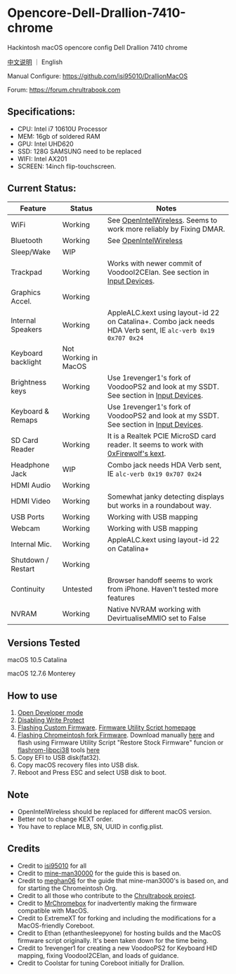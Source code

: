 # Opencore-Dell-Drallion-7410-chrome
Hackintosh macOS opencore config Dell Drallion 7410 chrome

[中文说明](https://github.com/jarryson/Opencore-Dell-Drallion-7410-chrome/blob/main/README_zh.md) ｜ English

Manual Configure: https://github.com/isi95010/DrallionMacOS

Forum: https://forum.chrultrabook.com

## Specifications:

- CPU: Intel i7 10610U Processor
- MEM: 16gb of soldered RAM
- GPU: Intel UHD620
- SSD: 128G SAMSUNG need to be replaced
- WIFI: Intel AX201
- SCREEN: 14inch flip-touchscreen. 

## Current Status:

| **Feature**        | **Status**           | **Notes**                                                                                     |
|--------------------|----------------------|-----------------------------------------------------------------------------------------------|
| WiFi               | Working              | See [OpenIntelWireless](https://openintelwireless.github.io). Seems to work more reliably by Fixing DMAR.                            |
| Bluetooth          | Working              | See [OpenIntelWireless](https://openintelwireless.github.io)                                                                         |
| Sleep/Wake         | WIP              |                    |
| Trackpad           | Working              | Works with newer commit of VoodooI2CElan. See section in [Input Devices](#input-devices).                       | 
| Graphics Accel.    | Working              |                                                                                               |
| Internal Speakers  | Working              | AppleALC.kext using layout-id 22 on Catalina+. Combo jack needs HDA Verb sent, IE `alc-verb 0x19 0x707 0x24`                            |
| Keyboard backlight | Not Working in MacOS |                                                                                               |
| Brightness keys | Working | Use 1revenger1's fork of VoodooPS2 and look at my SSDT. See section in [Input Devices](#input-devices). |
| Keyboard & Remaps  | Working              | Use 1revenger1's fork of VoodooPS2 and look at my SSDT. See section in [Input Devices](#input-devices).                                   |
| SD Card Reader     | Working              | It is a Realtek PCIE MicroSD card reader. It seems to work with [0xFirewolf's kext](https://github.com/0xFireWolf/RealtekCardReader).             |
| Headphone Jack     | WIP                  | Combo jack needs HDA Verb sent, IE `alc-verb 0x19 0x707 0x24`                                                             |
| HDMI Audio         | Working              |                                                                                               |
| HDMI Video         | Working              | Somewhat janky detecting displays but works in a roundabout way.                              |
| USB Ports          | Working              | Working with USB mapping                                                                      |
| Webcam             | Working              | Working with USB mapping                                                                      |
| Internal Mic.      | Working              | AppleALC.kext using layout-id 22 on Catalina+                                                             |
| Shutdown / Restart | Working              |                                                                                               |    
| Continuity         | Untested             | Browser handoff seems to work from iPhone. Haven't tested more features                                                       |    
| NVRAM              | Working              | Native NVRAM working with DevirtualiseMMIO set to False                                       |
                                                                          
## Versions Tested

macOS 10.5 Catalina

macOS 12.7.6 Monterey 

## How to use
1. [Open Developer mode](https://docs.chrultrabook.com/docs/firmware/developer-mode.html)
2. [Disabling Write Protect](https://docs.chrultrabook.com/docs/firmware/write-protect.html#disabling-write-protect)
3. [Flashing Custom Firmware](https://docs.chrultrabook.com/docs/firmware/flashing-firmware.html). [Firmware Utility Script homepage](https://docs.mrchromebox.tech/docs/fwscript.html)
4. [Flashing Chromeintosh fork Firmware](https://github.com/Chromeintosh/coreboot). Download manually [here](https://ethanthesleepy.one/public/mac_build/coreboot_edk2-drallion-mrchromebox_20240714_macos.rom) and flash using Firmware Utility Script "Restore Stock Firmware" funcion or [flashrom-libpci38](https://ethanthesleepy.one/public/chrultrabook/utils/) tools [here](https://docs.chrultrabook.com/docs/firmware/manually-flashing.html)
5. Copy EFI to USB disk(fat32).
6. Copy macOS recovery files into USB disk.
7. Reboot and Press ESC and select USB disk to boot.

## Note
* OpenIntelWireless should be replaced for different macOS version.
* Better not to change KEXT order.
* You have to replace MLB, SN, UUID in config.plist.

## Credits
* Credit to [isi95010](https://github.com/isi95010/DrallionMacOS/) for all
* Credit to [mine-man30000](https://github.com/mine-man3000/macOS-Dragonair) for the guide this is based on.
* Credit to [meghan06](https://github.com/meghan06/) for the guide that mine-man3000's is based on, and for starting the Chromeintosh Org.
* Credit to all those who contribute to the [Chrultrabook project](https://docs.chrultrabook.com).
* Credit to [MrChromebox](https://github.com/MrChromebox?tab=repositories) for inadvertently making the firmware compatible with MacOS. 
* Credit to ExtremeXT for forking and including the modifications for a MacOS-friendly Coreboot.
* Credit to Ethan (ethanthesleepyone) for hosting builds and the MacOS firmware script originally. It's been taken down for the time being. 
* Credit to 1revenger1 for creating a new VoodooPS2 for Keyboard HID mapping, fixing VoodooI2CElan, and loads of guidance. 
* Credit to Coolstar for tuning Coreboot initially for Drallion. 


